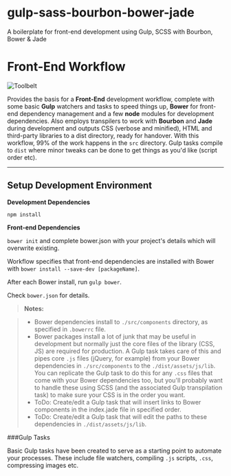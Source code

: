 # gulp-sass-bourbon-bower-jade
A boilerplate for front-end development using Gulp, SCSS with Bourbon, Bower &amp; Jade

Front-End Workflow
===================
![Toolbelt](https://github.com/Kzai/gulp-sass-bourbon-bower-jade/blob/master/toolbelt.jpg)


Provides the basis for a **Front-End** development workflow, complete with some basic **Gulp** watchers and tasks to speed things up, **Bower** for front-end dependency management and a few **node** modules for development dependencies. Also employs transpilers to work with **Bourbon** and **Jade** during development and outputs CSS (verbose and minified), HTML and third-party libraries to a dist directory, ready for handover. With this workflow, 99% of the work happens in the `src` directory. Gulp tasks compile to `dist` where minor tweaks can be done to get things as you'd like (script order etc). 

----------


<i class="icon-cog"></i> Setup Development Environment
-------------
**Development Dependencies**

`npm install`


**Front-end Dependencies**

`bower init` and complete bower.json with your project's details which will overwrite existing.

Workflow specifies that front-end dependencies are installed with Bower with `bower install --save-dev [packageName]`.

After each Bower install, run `gulp bower`.

Check `bower.json` for details.

> **Notes:**

> - Bower dependencies install to `./src/components` directory, as specified in `.bowerrc` file.
> - Bower packages install a lot of junk that may be useful in development but normally just the core files of the library (CSS, JS) are required for production. A Gulp task takes care of this and pipes core `.js` files (jQuery, for example) from your Bower dependencies in `./src/components` to the `./dist/assets/js/lib`. You can replicate the Gulp task to do this for any `.css` files that come with your Bower dependencies too, but you'll probably want to handle these using SCSS (and the associated Gulp transpilation task) to make sure your CSS is in the order you want.
> - ToDo: Create/edit a Gulp task that will insert links to Bower components in the index.jade file in specified order.
> - ToDo: Create/edit a Gulp task that will edit the paths to these dependencies in `./dist/assets/js/lib`.


###Gulp Tasks

Basic Gulp tasks have been created to serve as a starting point to automate your processes.
These include file watchers, compiling `.js` scripts, `.css`, compressing images etc.

